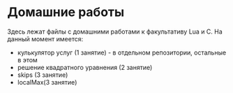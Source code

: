# Домашние работы
Здесь лежат файлы с домашними работами к факультативу Lua и C. На данный момент имеется:
- кулькулятор услуг (1 занятие) - в отдельном репозитории, остальные в этом
- решение квадратного уравнения (2 занятие)
- skips (3 занятие)
- localMax(3 занятие)